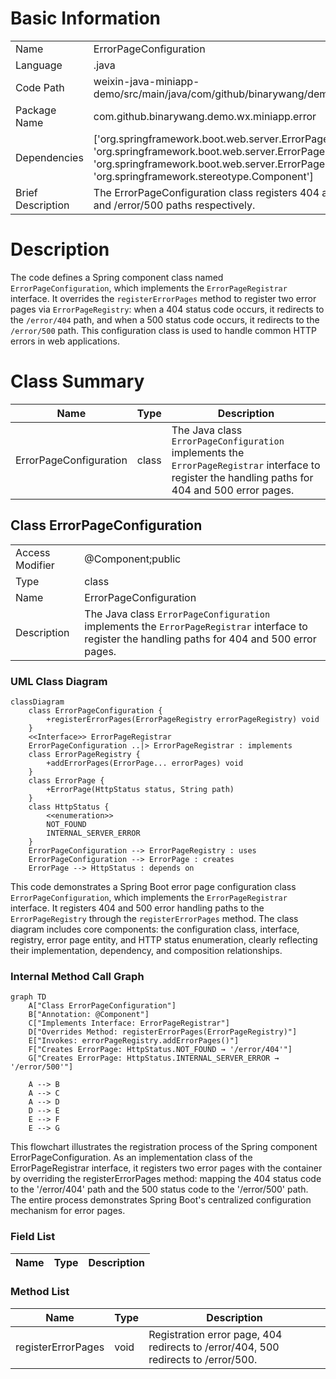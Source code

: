 # Basic Information

|      |      |
|------|------|
| Name | ErrorPageConfiguration |
| Language | .java |
| Code Path | weixin-java-miniapp-demo/src/main/java/com/github/binarywang/demo/wx/miniapp/error/ErrorPageConfiguration.java |
| Package Name | com.github.binarywang.demo.wx.miniapp.error |
| Dependencies | ['org.springframework.boot.web.server.ErrorPage', 'org.springframework.boot.web.server.ErrorPageRegistrar', 'org.springframework.boot.web.server.ErrorPageRegistry', 'org.springframework.http.HttpStatus', 'org.springframework.stereotype.Component'] |
| Brief Description | The ErrorPageConfiguration class registers 404 and 500 error pages, pointing to the /error/404 and /error/500 paths respectively. |

# Description

The code defines a Spring component class named `ErrorPageConfiguration`, which implements the `ErrorPageRegistrar` interface. It overrides the `registerErrorPages` method to register two error pages via `ErrorPageRegistry`: when a 404 status code occurs, it redirects to the `/error/404` path, and when a 500 status code occurs, it redirects to the `/error/500` path. This configuration class is used to handle common HTTP errors in web applications.

# Class Summary

| Name   | Type  | Description |
|-------|------|-------------|
| ErrorPageConfiguration | class | The Java class `ErrorPageConfiguration` implements the `ErrorPageRegistrar` interface to register the handling paths for 404 and 500 error pages. |



## Class ErrorPageConfiguration

|      |      |
|------|------|
| Access Modifier | @Component;public |
| Type | class |
| Name | ErrorPageConfiguration |
| Description | The Java class `ErrorPageConfiguration` implements the `ErrorPageRegistrar` interface to register the handling paths for 404 and 500 error pages. |


### UML Class Diagram

```mermaid
classDiagram
    class ErrorPageConfiguration {
        +registerErrorPages(ErrorPageRegistry errorPageRegistry) void
    }
    <<Interface>> ErrorPageRegistrar
    ErrorPageConfiguration ..|> ErrorPageRegistrar : implements
    class ErrorPageRegistry {
        +addErrorPages(ErrorPage... errorPages) void
    }
    class ErrorPage {
        +ErrorPage(HttpStatus status, String path)
    }
    class HttpStatus {
        <<enumeration>>
        NOT_FOUND
        INTERNAL_SERVER_ERROR
    }
    ErrorPageConfiguration --> ErrorPageRegistry : uses
    ErrorPageConfiguration --> ErrorPage : creates
    ErrorPage --> HttpStatus : depends on
```

This code demonstrates a Spring Boot error page configuration class `ErrorPageConfiguration`, which implements the `ErrorPageRegistrar` interface. It registers 404 and 500 error handling paths to the `ErrorPageRegistry` through the `registerErrorPages` method. The class diagram includes core components: the configuration class, interface, registry, error page entity, and HTTP status enumeration, clearly reflecting their implementation, dependency, and composition relationships.


### Internal Method Call Graph

```mermaid
graph TD
    A["Class ErrorPageConfiguration"]
    B["Annotation: @Component"]
    C["Implements Interface: ErrorPageRegistrar"]
    D["Overrides Method: registerErrorPages(ErrorPageRegistry)"]
    E["Invokes: errorPageRegistry.addErrorPages()"]
    F["Creates ErrorPage: HttpStatus.NOT_FOUND → '/error/404'"]
    G["Creates ErrorPage: HttpStatus.INTERNAL_SERVER_ERROR → '/error/500'"]

    A --> B
    A --> C
    A --> D
    D --> E
    E --> F
    E --> G
```

This flowchart illustrates the registration process of the Spring component ErrorPageConfiguration. As an implementation class of the ErrorPageRegistrar interface, it registers two error pages with the container by overriding the registerErrorPages method: mapping the 404 status code to the '/error/404' path and the 500 status code to the '/error/500' path. The entire process demonstrates Spring Boot's centralized configuration mechanism for error pages.

### Field List

| Name  | Type  | Description |
|-------|-------|------|

### Method List

| Name  | Type  | Description |
|-------|-------|------|
| registerErrorPages | void | Registration error page, 404 redirects to /error/404, 500 redirects to /error/500. |




